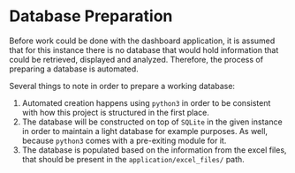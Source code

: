 # Database Preparation

Before work could be done with the dashboard application, it is assumed that for this instance there is no database that would hold information that could be retrieved, displayed and analyzed. Therefore, the process of preparing a database is automated.

Several things to note in order to prepare a working database:

1. Automated creation happens using `python3` in order to be consistent with how this project is structured in the first place.
2. The database will be constructed on top of `SQLite` in the given instance in order to maintain a light database for example purposes. As well, because `python3` comes with a pre-exiting module for it.
3. The database is populated based on the information from the excel files, that should be present in the `application/excel_files/` path.
